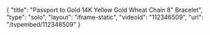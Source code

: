 {
    "title": "Passport to Gold 14K Yellow Gold Wheat Chain 8\" Bracelet",
    "type": "solo",
    "layout": "iframe-static",
    "videoId": "112346509",
    "url": "\/tvpembed\/112346509"
}